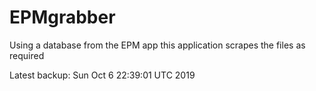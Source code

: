 # EPMgrabber
Using a database from the EPM app this application scrapes the files as required


Latest backup: Sun Oct 6 22:39:01 UTC 2019
